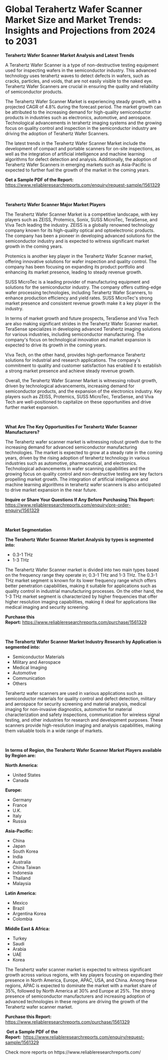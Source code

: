 <p><h1>Global Terahertz Wafer Scanner Market Size and Market Trends: Insights and Projections from 2024 to 2031</h1></p><p><strong>Terahertz Wafer Scanner Market Analysis and Latest Trends</strong></p>
<p><p>A Terahertz Wafer Scanner is a type of non-destructive testing equipment used for inspecting wafers in the semiconductor industry. This advanced technology uses terahertz waves to detect defects in wafers, such as cracks, particles, and voids, that are not easily visible to the naked eye. Terahertz Wafer Scanners are crucial in ensuring the quality and reliability of semiconductor products.</p><p>The Terahertz Wafer Scanner Market is experiencing steady growth, with a projected CAGR of 4.8% during the forecast period. The market growth can be attributed to the increasing demand for high-quality semiconductor products in industries such as electronics, automotive, and aerospace. Technological advancements in terahertz imaging systems and the growing focus on quality control and inspection in the semiconductor industry are driving the adoption of Terahertz Wafer Scanners.</p><p>The latest trends in the Terahertz Wafer Scanner Market include the development of compact and portable scanners for on-site inspections, as well as the integration of artificial intelligence and machine learning algorithms for defect detection and analysis. Additionally, the adoption of Terahertz Wafer Scanners in emerging markets such as Asia-Pacific is expected to further fuel the growth of the market in the coming years.</p></p>
<p><strong>Get a Sample PDF of the Report:&nbsp;</strong> <a href="https://www.reliableresearchreports.com/enquiry/request-sample/1561329">https://www.reliableresearchreports.com/enquiry/request-sample/1561329</a></p>
<p>&nbsp;</p>
<p><strong>Terahertz Wafer Scanner Major Market Players</strong></p>
<p><p>The Terahertz Wafer Scanner Market is a competitive landscape, with key players such as ZEISS, Protemics, Sonix, SUSS MicroTec, TeraSense, and Viva Tech leading the industry. ZEISS is a globally renowned technology company known for its high-quality optical and optoelectronic products. The company has been a pioneer in developing advanced solutions for the semiconductor industry and is expected to witness significant market growth in the coming years.</p><p>Protemics is another key player in the Terahertz Wafer Scanner market, offering innovative solutions for wafer inspection and quality control. The company has been focusing on expanding its product portfolio and enhancing its market presence, leading to steady revenue growth.</p><p>SUSS MicroTec is a leading provider of manufacturing equipment and solutions for the semiconductor industry. The company offers cutting-edge wafer processing technologies, including Terahertz Wafer Scanners, to enhance production efficiency and yield rates. SUSS MicroTec's strong market presence and consistent revenue growth make it a key player in the industry.</p><p>In terms of market growth and future prospects, TeraSense and Viva Tech are also making significant strides in the Terahertz Wafer Scanner market. TeraSense specializes in developing advanced Terahertz imaging solutions for various industries, including semiconductor manufacturing. The company's focus on technological innovation and market expansion is expected to drive its growth in the coming years.</p><p>Viva Tech, on the other hand, provides high-performance Terahertz solutions for industrial and research applications. The company's commitment to quality and customer satisfaction has enabled it to establish a strong market presence and achieve steady revenue growth.</p><p>Overall, the Terahertz Wafer Scanner Market is witnessing robust growth, driven by technological advancements, increasing demand for semiconductor products, and the expansion of the electronics industry. Key players such as ZEISS, Protemics, SUSS MicroTec, TeraSense, and Viva Tech are well-positioned to capitalize on these opportunities and drive further market expansion.</p></p>
<p>&nbsp;</p>
<p><strong>What Are The Key Opportunities For Terahertz Wafer Scanner Manufacturers?</strong></p>
<p><p>The Terahertz wafer scanner market is witnessing robust growth due to the increasing demand for advanced semiconductor manufacturing technologies. The market is expected to grow at a steady rate in the coming years, driven by the rising adoption of terahertz technology in various industries such as automotive, pharmaceutical, and electronics. Technological advancements in wafer scanning capabilities and the growing focus on quality control and non-destructive testing are key factors propelling market growth. The integration of artificial intelligence and machine learning algorithms in terahertz wafer scanners is also anticipated to drive market expansion in the near future.</p></p>
<p><strong>Inquire or Share Your Questions If Any Before Purchasing This Report:</strong> <a href="https://www.reliableresearchreports.com/enquiry/pre-order-enquiry/1561329">https://www.reliableresearchreports.com/enquiry/pre-order-enquiry/1561329</a></p>
<p>&nbsp;</p>
<p><strong>Market Segmentation</strong></p>
<p><strong>The Terahertz Wafer Scanner Market Analysis by types is segmented into:</strong></p>
<p><ul><li>0.3-1 THz</li><li>1-3 THz</li></ul></p>
<p><p>The Terahertz Wafer Scanner market is divided into two main types based on the frequency range they operate in; 0.3-1 THz and 1-3 THz. The 0.3-1 THz market segment is known for its lower frequency range which offers better penetration capabilities, making it suitable for applications such as quality control in industrial manufacturing processes. On the other hand, the 1-3 THz market segment is characterized by higher frequencies that offer higher resolution imaging capabilities, making it ideal for applications like medical imaging and security screening.</p></p>
<p><strong>Purchase this Report:&nbsp;</strong><a href="https://www.reliableresearchreports.com/purchase/1561329">https://www.reliableresearchreports.com/purchase/1561329</a></p>
<p>&nbsp;</p>
<p><strong>The Terahertz Wafer Scanner Market Industry Research by Application is segmented into:</strong></p>
<p><ul><li>Semiconductor Materials</li><li>Military and Aerospace</li><li>Medical Imaging</li><li>Automotive</li><li>Communication</li><li>Others</li></ul></p>
<p><p>Terahertz wafer scanners are used in various applications such as semiconductor materials for quality control and defect detection, military and aerospace for security screening and material analysis, medical imaging for non-invasive diagnostics, automotive for material characterization and safety inspections, communication for wireless signal testing, and other industries for research and development purposes. These scanners provide high-resolution imaging and analysis capabilities, making them valuable tools in a wide range of markets.</p></p>
<p>&nbsp;</p>
<p><strong>In terms of Region, the Terahertz Wafer Scanner Market Players available by Region are:</strong></p>
<p>
    <p> <strong> North America: </strong>
        <ul>
            <li>United States</li>
            <li>Canada</li>
        </ul>
        </p> 
    <p> <strong> Europe: </strong>
        <ul>
            <li>Germany</li>
            <li>France</li>
            <li>U.K.</li>
            <li>Italy</li>
            <li>Russia</li>
        </ul>
        </p> 
    <p> <strong> Asia-Pacific: </strong>
        <ul>
            <li>China</li>
            <li>Japan</li>
            <li>South Korea</li>
            <li>India</li>
            <li>Australia</li>
            <li>China Taiwan</li>
            <li>Indonesia</li>
            <li>Thailand</li>
            <li>Malaysia</li>
        </ul>
        </p> 
    <p> <strong> Latin America: </strong>
        <ul>
            <li>Mexico</li>
            <li>Brazil</li>
            <li>Argentina Korea</li>
            <li>Colombia</li>
        </ul>
        </p> 
    <p> <strong> Middle East & Africa: </strong>
        <ul>
            <li>Turkey</li>
            <li>Saudi</li>
            <li>Arabia</li>
            <li>UAE</li>
            <li>Korea</li>
        </ul>
    </p>
    </p>
<p><p>The Terahertz wafer scanner market is expected to witness significant growth across various regions, with key players focusing on expanding their presence in North America, Europe, APAC, USA, and China. Among these regions, APAC is expected to dominate the market with a market share of 35%, followed by North America at 30% and Europe at 25%. The strong presence of semiconductor manufacturers and increasing adoption of advanced technologies in these regions are driving the growth of the Terahertz wafer scanner market.</p></p>
<p><strong>Purchase this Report: </strong><a href="https://www.reliableresearchreports.com/purchase/1561329">https://www.reliableresearchreports.com/purchase/1561329</a></p>
<p>&nbsp;<strong>Get a Sample PDF of the Report:&nbsp;&nbsp;</strong><a href="https://www.reliableresearchreports.com/enquiry/request-sample/1561329">https://www.reliableresearchreports.com/enquiry/request-sample/1561329</a></p>
<p><strong></strong></p>
<p>Check more reports on https://www.reliableresearchreports.com/</p>